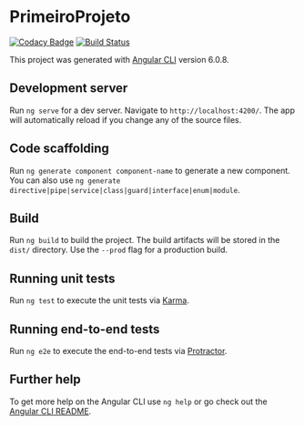 # PrimeiroProjeto

[![Codacy Badge](https://api.codacy.com/project/badge/Grade/1fa76b2404b446e782302f7bb26b7623)](https://app.codacy.com/app/caio000/learn-angular?utm_source=github.com&utm_medium=referral&utm_content=caio000/learn-angular&utm_campaign=Badge_Grade_Dashboard)
[![Build Status](https://travis-ci.com/caio000/learn-angular.svg?branch=master)](https://travis-ci.com/caio000/learn-angular)

This project was generated with [Angular CLI](https://github.com/angular/angular-cli) version 6.0.8.

## Development server

Run `ng serve` for a dev server. Navigate to `http://localhost:4200/`. The app will automatically reload if you change any of the source files.

## Code scaffolding

Run `ng generate component component-name` to generate a new component. You can also use `ng generate directive|pipe|service|class|guard|interface|enum|module`.

## Build

Run `ng build` to build the project. The build artifacts will be stored in the `dist/` directory. Use the `--prod` flag for a production build.

## Running unit tests

Run `ng test` to execute the unit tests via [Karma](https://karma-runner.github.io).

## Running end-to-end tests

Run `ng e2e` to execute the end-to-end tests via [Protractor](http://www.protractortest.org/).

## Further help

To get more help on the Angular CLI use `ng help` or go check out the [Angular CLI README](https://github.com/angular/angular-cli/blob/master/README.md).
